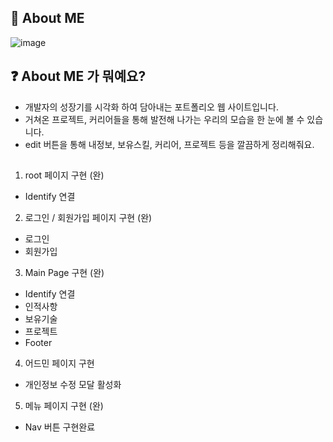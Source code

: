 ## 🙌 About  ME

![image](https://user-images.githubusercontent.com/85295433/183232685-a59fefe3-1346-4191-a81c-86fb488f36f3.png)

## ❓ About  ME 가 뭐예요?   
- 개발자의 성장기를 시각화 하여 담아내는 포트폴리오 웹 사이트입니다.
- 거쳐온 프로젝트, 커리어들을 통해 발전해 나가는 우리의 모습을 한 눈에 볼 수 있습니다.
- edit 버튼을 통해 내정보, 보유스킬, 커리어, 프로젝트 등을 깔끔하게 정리해줘요.


##
1. root 페이지 구현 (완)
- Identify 연결

2. 로그인 / 회원가입 페이지 구현 (완)
- 로그인
- 회원가입

3. Main Page 구현 (완)
- Identify 연결
- 인적사항
- 보유기술
- 프로젝트
- Footer

4. 어드민 페이지 구현
- 개인정보 수정 모달 활성화


5. 메뉴 페이지 구현 (완)
- Nav 버튼 구현완료
